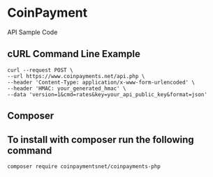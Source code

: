 # CoinPayment
API Sample Code


cURL Command Line Example
---

````
curl --request POST \
--url https://www.coinpayments.net/api.php \
--header 'Content-Type: application/x-www-form-urlencoded' \
--header 'HMAC: your_generated_hmac' \
--data 'version=1&cmd=rates&key=your_api_public_key&format=json'
````

Composer
---
To install with composer run the following command
--
```
composer require coinpaymentsnet/coinpayments-php
```

